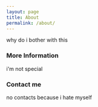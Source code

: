 ```yaml
---
layout: page
title: About
permalink: /about/
---
```


why do i bother with this
### More Information

i'm not special
### Contact me

no contacts because i hate myself
